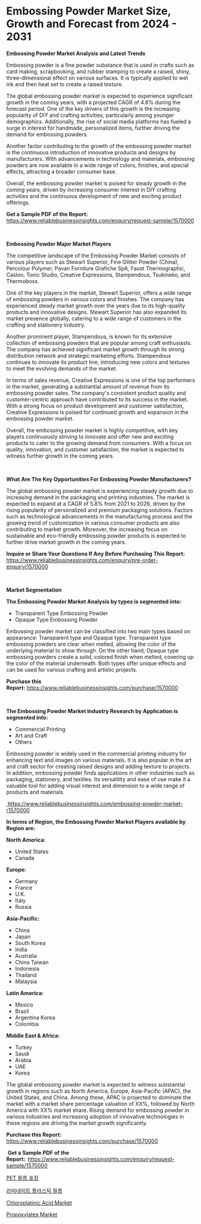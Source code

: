 <p><h1>Embossing Powder Market Size, Growth and Forecast from 2024 - 2031</h1></p><p><strong>Embossing Powder Market Analysis and Latest Trends</strong></p>
<p><p>Embossing powder is a fine powder substance that is used in crafts such as card making, scrapbooking, and rubber stamping to create a raised, shiny, three-dimensional effect on various surfaces. It is typically applied to wet ink and then heat set to create a raised texture.</p><p>The global embossing powder market is expected to experience significant growth in the coming years, with a projected CAGR of 4.8% during the forecast period. One of the key drivers of this growth is the increasing popularity of DIY and crafting activities, particularly among younger demographics. Additionally, the rise of social media platforms has fueled a surge in interest for handmade, personalized items, further driving the demand for embossing powders.</p><p>Another factor contributing to the growth of the embossing powder market is the continuous introduction of innovative products and designs by manufacturers. With advancements in technology and materials, embossing powders are now available in a wide range of colors, finishes, and special effects, attracting a broader consumer base.</p><p>Overall, the embossing powder market is poised for steady growth in the coming years, driven by increasing consumer interest in DIY crafting activities and the continuous development of new and exciting product offerings.</p></p>
<p><strong>Get a Sample PDF of the Report:&nbsp;</strong> <a href="https://www.reliablebusinessinsights.com/enquiry/request-sample/1570000">https://www.reliablebusinessinsights.com/enquiry/request-sample/1570000</a></p>
<p>&nbsp;</p>
<p><strong>Embossing Powder Major Market Players</strong></p>
<p><p>The competitive landscape of the Embossing Powder Market consists of various players such as Stewart Superior, Fine Glitter Powder (China), Percolour Polymer, Pavan Forniture Grafiche SpA, Faust Thermographic, Caslon, Tonic Studio, Creative Expressions, Stampendous, Tsukineko, and Thermoboss. </p><p>One of the key players in the market, Stewart Superior, offers a wide range of embossing powders in various colors and finishes. The company has experienced steady market growth over the years due to its high-quality products and innovative designs. Stewart Superior has also expanded its market presence globally, catering to a wide range of customers in the crafting and stationery industry.</p><p>Another prominent player, Stampendous, is known for its extensive collection of embossing powders that are popular among craft enthusiasts. The company has achieved significant market growth through its strong distribution network and strategic marketing efforts. Stampendous continues to innovate its product line, introducing new colors and textures to meet the evolving demands of the market.</p><p>In terms of sales revenue, Creative Expressions is one of the top performers in the market, generating a substantial amount of revenue from its embossing powder sales. The company's consistent product quality and customer-centric approach have contributed to its success in the market. With a strong focus on product development and customer satisfaction, Creative Expressions is poised for continued growth and expansion in the embossing powder market.</p><p>Overall, the embossing powder market is highly competitive, with key players continuously striving to innovate and offer new and exciting products to cater to the growing demand from consumers. With a focus on quality, innovation, and customer satisfaction, the market is expected to witness further growth in the coming years.</p></p>
<p>&nbsp;</p>
<p><strong>What Are The Key Opportunities For Embossing Powder Manufacturers?</strong></p>
<p><p>The global embossing powder market is experiencing steady growth due to increasing demand in the packaging and printing industries. The market is expected to expand at a CAGR of 5.8% from 2021 to 2026, driven by the rising popularity of personalized and premium packaging solutions. Factors such as technological advancements in the manufacturing process and the growing trend of customization in various consumer products are also contributing to market growth. Moreover, the increasing focus on sustainable and eco-friendly embossing powder products is expected to further drive market growth in the coming years.</p></p>
<p><strong>Inquire or Share Your Questions If Any Before Purchasing This Report:</strong> <a href="https://www.reliablebusinessinsights.com/enquiry/pre-order-enquiry/1570000">https://www.reliablebusinessinsights.com/enquiry/pre-order-enquiry/1570000</a></p>
<p>&nbsp;</p>
<p><strong>Market Segmentation</strong></p>
<p><strong>The Embossing Powder Market Analysis by types is segmented into:</strong></p>
<p><ul><li>Transparent Type Embossing Powder</li><li>Opaque Type Embossing Powder</li></ul></p>
<p><p>Embossing powder market can be classified into two main types based on appearance: Transparent type and Opaque type. Transparent type embossing powders are clear when melted, allowing the color of the underlying material to show through. On the other hand, Opaque type embossing powders create a solid, colored finish when melted, covering up the color of the material underneath. Both types offer unique effects and can be used for various crafting and artistic projects.</p></p>
<p><strong>Purchase this Report:&nbsp;</strong><a href="https://www.reliablebusinessinsights.com/purchase/1570000">https://www.reliablebusinessinsights.com/purchase/1570000</a></p>
<p>&nbsp;</p>
<p><strong>The Embossing Powder Market Industry Research by Application is segmented into:</strong></p>
<p><ul><li>Commercial Printing</li><li>Art and Craft</li><li>Others</li></ul></p>
<p><p>Embossing powder is widely used in the commercial printing industry for enhancing text and images on various materials. It is also popular in the art and craft sector for creating raised designs and adding texture to projects. In addition, embossing powder finds applications in other industries such as packaging, stationery, and textiles. Its versatility and ease of use make it a valuable tool for adding visual interest and dimension to a wide range of products and materials.</p></p>
<p><a href="https://www.reliablebusinessinsights.com/embossing-powder-market-r1570000">&nbsp;https://www.reliablebusinessinsights.com/embossing-powder-market-r1570000</a></p>
<p><strong>In terms of Region, the Embossing Powder Market Players available by Region are:</strong></p>
<p>
    <p> <strong> North America: </strong>
        <ul>
            <li>United States</li>
            <li>Canada</li>
        </ul>
        </p> 
    <p> <strong> Europe: </strong>
        <ul>
            <li>Germany</li>
            <li>France</li>
            <li>U.K.</li>
            <li>Italy</li>
            <li>Russia</li>
        </ul>
        </p> 
    <p> <strong> Asia-Pacific: </strong>
        <ul>
            <li>China</li>
            <li>Japan</li>
            <li>South Korea</li>
            <li>India</li>
            <li>Australia</li>
            <li>China Taiwan</li>
            <li>Indonesia</li>
            <li>Thailand</li>
            <li>Malaysia</li>
        </ul>
        </p> 
    <p> <strong> Latin America: </strong>
        <ul>
            <li>Mexico</li>
            <li>Brazil</li>
            <li>Argentina Korea</li>
            <li>Colombia</li>
        </ul>
        </p> 
    <p> <strong> Middle East & Africa: </strong>
        <ul>
            <li>Turkey</li>
            <li>Saudi</li>
            <li>Arabia</li>
            <li>UAE</li>
            <li>Korea</li>
        </ul>
    </p>
    </p>
<p><p>The global embossing powder market is expected to witness substantial growth in regions such as North America, Europe, Asia-Pacific (APAC), the United States, and China. Among these, APAC is projected to dominate the market with a market share percentage valuation of XX%, followed by North America with XX% market share. Rising demand for embossing powder in various industries and increasing adoption of innovative technologies in these regions are driving the market growth significantly.</p></p>
<p><strong>Purchase this Report: </strong><a href="https://www.reliablebusinessinsights.com/purchase/1570000">https://www.reliablebusinessinsights.com/purchase/1570000</a></p>
<p>&nbsp;<strong>Get a Sample PDF of the Report:&nbsp;&nbsp;</strong><a href="https://www.reliablebusinessinsights.com/enquiry/request-sample/1570000">https://www.reliablebusinessinsights.com/enquiry/request-sample/1570000</a></p>
<p><strong></strong></p>
<p><p><a href="https://github.com/bunxhcci35271755/Market-Research-Report-List-2/blob/main/2636797103508.md">PET 필름 포장</a></p><p><a href="https://github.com/mofijurk071/Market-Research-Report-List-1/blob/main/4320459103507.md">라미네이트 플라스틱 필름</a></p><p><a href="https://github.com/wusalecollins540tpqoz/Market-Research-Report-List-2/blob/main/chloroplatinic-acid-market.md">Chloroplatinic Acid Market</a></p><p><a href="https://github.com/kathiaseamanalvaradovlprc2h/Market-Research-Report-List-2/blob/main/propoxylates-market.md">Propoxylates Market</a></p></p>